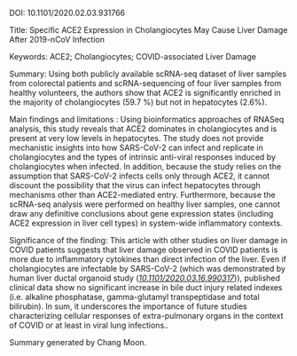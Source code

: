 DOI: 10.1101/2020.02.03.931766

Title: Specific ACE2 Expression in Cholangiocytes May Cause Liver Damage
After 2019-nCoV Infection

Keywords: ACE2; Cholangiocytes; COVID-associated Liver Damage

Summary: Using both publicly available scRNA-seq dataset of liver
samples from colorectal patients and scRNA-sequencing of four liver
samples from healthy volunteers, the authors show that ACE2 is
significantly enriched in the majority of cholangiocytes (59.7 %) but
not in hepatocytes (2.6%).

Main findings and limitations : Using bioinformatics approaches of
RNASeq analysis, this study reveals that ACE2 dominates in
cholangiocytes and is present at very low levels in hepatocytes. The
study does not provide mechanistic insights into how SARS-CoV-2 can
infect and replicate in cholangiocytes and the types of intrinsic
anti-viral responses induced by cholangiocytes when infected. In
addition, because the study relies on the assumption that SARS-CoV-2
infects cells only through ACE2, it cannot discount the possibility that
the virus can infect hepatocytes through mechanisms other than
ACE2-mediated entry. Furthermore, because the scRNA-seq analysis were
performed on healthy liver samples, one cannot draw any definitive
conclusions about gene expression states (including ACE2 expression in
liver cell types) in system-wide inflammatory contexts.

Significance of the finding: This article with other studies on liver
damage in COVID patients suggests that liver damage observed in COVID
patients is more due to inflammatory cytokines than direct infection of
the liver. Even if cholangiocytes are infectable by SARS-CoV-2 (which
was demonstrated by human liver ductal organoid study
([*10.1101/2020.03.16.990317*](http://rd8hp6du2b.search.serialssolutions.com/?url_ver=Z39.88-2004&rft_val_fmt=info:ofi/fmt:kev:mtx:journal&__char_set=utf8&rft_id=info:doi/10.1101/2020.03.16.990317&rfr_id=info:sid/libx&rft.genre=article))),
published clinical data show no significant increase in bile duct injury
related indexes (i.e. alkaline phosphatase, gamma-glutamyl
transpeptidase and total bilirubin). In sum, it underscores the
importance of future studies characterizing cellular responses of
extra-pulmonary organs in the context of COVID or at least in viral lung
infections..

Summary generated by Chang Moon.
